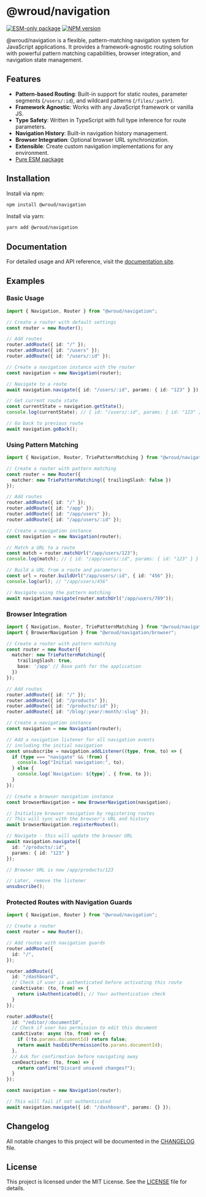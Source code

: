 # @wroud/navigation

[![ESM-only package][package]][esm-info-url]
[![NPM version][npm]][npm-url]

[package]: https://img.shields.io/badge/package-ESM--only-ffe536.svg
[esm-info-url]: https://gist.github.com/sindresorhus/a39789f98801d908bbc7ff3ecc99d99c
[npm]: https://img.shields.io/npm/v/@wroud/navigation.svg
[npm-url]: https://npmjs.com/package/@wroud/navigation

@wroud/navigation is a flexible, pattern-matching navigation system for JavaScript applications. It provides a framework-agnostic routing solution with powerful pattern matching capabilities, browser integration, and navigation state management.

## Features

- **Pattern-based Routing**: Built-in support for static routes, parameter segments (`/users/:id`), and wildcard patterns (`/files/:path*`).
- **Framework Agnostic**: Works with any JavaScript framework or vanilla JS.
- **Type Safety**: Written in TypeScript with full type inference for route parameters.
- **Navigation History**: Built-in navigation history management.
- **Browser Integration**: Optional browser URL synchronization.
- **Extensible**: Create custom navigation implementations for any environment.
- [Pure ESM package][esm-info-url]

## Installation

Install via npm:

```sh
npm install @wroud/navigation
```

Install via yarn:

```sh
yarn add @wroud/navigation
```

## Documentation

For detailed usage and API reference, visit the [documentation site](https://wroud.dev).

## Examples

### Basic Usage

```ts
import { Navigation, Router } from "@wroud/navigation";

// Create a router with default settings
const router = new Router();

// Add routes
router.addRoute({ id: "/" });
router.addRoute({ id: "/users" });
router.addRoute({ id: "/users/:id" });

// Create a navigation instance with the router
const navigation = new Navigation(router);

// Navigate to a route
await navigation.navigate({ id: "/users/:id", params: { id: "123" } });

// Get current route state
const currentState = navigation.getState();
console.log(currentState); // { id: "/users/:id", params: { id: "123" } }

// Go back to previous route
await navigation.goBack();
```

### Using Pattern Matching

```ts
import { Navigation, Router, TriePatternMatching } from "@wroud/navigation";

// Create a router with pattern matching
const router = new Router({
  matcher: new TriePatternMatching({ trailingSlash: false })
});

// Add routes
router.addRoute({ id: "/" });
router.addRoute({ id: "/app" });
router.addRoute({ id: "/app/users" });
router.addRoute({ id: "/app/users/:id" });

// Create a navigation instance
const navigation = new Navigation(router);

// Match a URL to a route
const match = router.matchUrl("/app/users/123");
console.log(match); // { id: "/app/users/:id", params: { id: "123" } }

// Build a URL from a route and parameters
const url = router.buildUrl("/app/users/:id", { id: "456" });
console.log(url); // "/app/users/456"

// Navigate using the pattern matching
await navigation.navigate(router.matchUrl("/app/users/789"));
```

### Browser Integration

```ts
import { Navigation, Router, TriePatternMatching } from "@wroud/navigation";
import { BrowserNavigation } from "@wroud/navigation/browser";

// Create a router with pattern matching
const router = new Router({
  matcher: new TriePatternMatching({
    trailingSlash: true,
    base: '/app' // Base path for the application
  })
});

// Add routes
router.addRoute({ id: "/" });
router.addRoute({ id: "/products" });
router.addRoute({ id: "/products/:id" });
router.addRoute({ id: "/blog/:year/:month/:slug" });

// Create a navigation instance
const navigation = new Navigation(router);

// Add a navigation listener for all navigation events
// including the initial navigation
const unsubscribe = navigation.addListener((type, from, to) => {
  if (type === "navigate" && !from) {
    console.log("Initial navigation:", to);
  } else {
    console.log(`Navigation: ${type}`, { from, to });
  }
});

// Create a browser navigation instance
const browserNavigation = new BrowserNavigation(navigation);

// Initialize browser navigation by registering routes
// This will sync with the browser's URL and history
await browserNavigation.registerRoutes();

// Navigate - this will update the browser URL
await navigation.navigate({ 
  id: "/products/:id", 
  params: { id: "123" } 
});

// Browser URL is now /app/products/123

// Later, remove the listener
unsubscribe();
```

### Protected Routes with Navigation Guards

```ts
import { Navigation, Router } from "@wroud/navigation";

// Create a router
const router = new Router();

// Add routes with navigation guards
router.addRoute({ 
  id: "/", 
});

router.addRoute({ 
  id: "/dashboard", 
  // Check if user is authenticated before activating this route
  canActivate: (to, from) => {
    return isAuthenticated(); // Your authentication check
  }
});

router.addRoute({ 
  id: "/editor/:documentId", 
  // Check if user has permission to edit this document
  canActivate: async (to, from) => {
    if (!to.params.documentId) return false;
    return await hasEditPermission(to.params.documentId);
  },
  // Ask for confirmation before navigating away
  canDeactivate: (to, from) => {
    return confirm("Discard unsaved changes?");
  }
});

const navigation = new Navigation(router);

// This will fail if not authenticated
await navigation.navigate({ id: "/dashboard", params: {} });
```

## Changelog

All notable changes to this project will be documented in the [CHANGELOG](./CHANGELOG.md) file.

## License

This project is licensed under the MIT License. See the [LICENSE](./LICENSE) file for details. 
